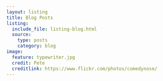 ```yaml
---
layout: listing
title: Blog Posts
listing:
  include_file: listing-blog.html
  source:
    type: posts
    category: blog
image:
  feature: typewriter.jpg
  credit: Pete
  creditlink: https://www.flickr.com/photos/comedynose/
---
```

